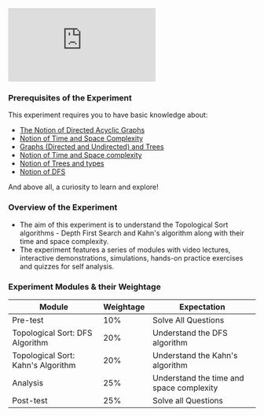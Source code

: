 
<iframe src="https://www.youtube.com/embed/bsg3029xDnw" frameborder="0" allow="autoplay; encrypted-media" allowfullscreen></iframe>

### Prerequisites of the Experiment

This experiment requires you to have basic knowledge about:

   - [The Notion of Directed Acyclic Graphs](https://en.wikipedia.org/wiki/Directed_acyclic_graph)
   - [Notion of Time and Space Complexity](https://en.wikipedia.org/wiki/Time_complexity)
   - [Graphs (Directed and Undirected) and Trees](https://www.geeksforgeeks.org/graph-data-structure-and-algorithms/)
   - [Notion of Time and Space complexity](https://en.wikipedia.org/wiki/Time_complexity)
   - [Notion of Trees and types](https://en.wikipedia.org/wiki/Tree_(data_structure))
   - [Notion of DFS](https://www.geeksforgeeks.org/depth-first-search-or-dfs-for-a-graph/)

And above all, a curiosity to learn and explore!

### Overview of the Experiment

   - The aim of this experiment is to understand the Topological Sort algorithms - Depth First Search and Kahn's algorithm along with their time and space complexity.
   - The experiment features a series of modules with video lectures, interactive demonstrations, simulations, hands-on practice exercises and quizzes for self analysis.

### Experiment Modules & their Weightage
|Module 	|Weightage 	|Expectation|
|-----------|---------|-------|
|Pre-test 	|10% 	|Solve All Questions
|Topological Sort: DFS Algorithm 	|20% |	Understand the DFS algorithm|
|Topological Sort: Kahn's Algorithm 	|20% |	Understand the Kahn's algorithm|
|Analysis 	|25% |	Understand the time and space complexity|
|Post-test 	|25% 	|Solve all Questions|


